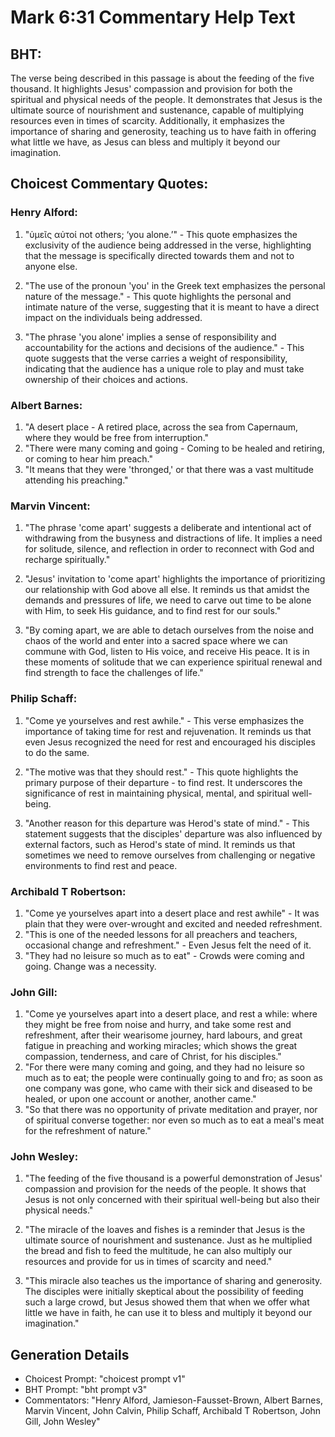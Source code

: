 # Mark 6:31 Commentary Help Text

## BHT:
The verse being described in this passage is about the feeding of the five thousand. It highlights Jesus' compassion and provision for both the spiritual and physical needs of the people. It demonstrates that Jesus is the ultimate source of nourishment and sustenance, capable of multiplying resources even in times of scarcity. Additionally, it emphasizes the importance of sharing and generosity, teaching us to have faith in offering what little we have, as Jesus can bless and multiply it beyond our imagination.

## Choicest Commentary Quotes:
### Henry Alford:
1. "ὑμεῖς αὐτοί not others; ‘you alone.’" - This quote emphasizes the exclusivity of the audience being addressed in the verse, highlighting that the message is specifically directed towards them and not to anyone else.

2. "The use of the pronoun 'you' in the Greek text emphasizes the personal nature of the message." - This quote highlights the personal and intimate nature of the verse, suggesting that it is meant to have a direct impact on the individuals being addressed.

3. "The phrase 'you alone' implies a sense of responsibility and accountability for the actions and decisions of the audience." - This quote suggests that the verse carries a weight of responsibility, indicating that the audience has a unique role to play and must take ownership of their choices and actions.

### Albert Barnes:
1. "A desert place - A retired place, across the sea from Capernaum, where they would be free from interruption."
2. "There were many coming and going - Coming to be healed and retiring, or coming to hear him preach."
3. "It means that they were 'thronged,' or that there was a vast multitude attending his preaching."

### Marvin Vincent:
1. "The phrase 'come apart' suggests a deliberate and intentional act of withdrawing from the busyness and distractions of life. It implies a need for solitude, silence, and reflection in order to reconnect with God and recharge spiritually."

2. "Jesus' invitation to 'come apart' highlights the importance of prioritizing our relationship with God above all else. It reminds us that amidst the demands and pressures of life, we need to carve out time to be alone with Him, to seek His guidance, and to find rest for our souls."

3. "By coming apart, we are able to detach ourselves from the noise and chaos of the world and enter into a sacred space where we can commune with God, listen to His voice, and receive His peace. It is in these moments of solitude that we can experience spiritual renewal and find strength to face the challenges of life."

### Philip Schaff:
1. "Come ye yourselves and rest awhile." - This verse emphasizes the importance of taking time for rest and rejuvenation. It reminds us that even Jesus recognized the need for rest and encouraged his disciples to do the same.

2. "The motive was that they should rest." - This quote highlights the primary purpose of their departure - to find rest. It underscores the significance of rest in maintaining physical, mental, and spiritual well-being.

3. "Another reason for this departure was Herod's state of mind." - This statement suggests that the disciples' departure was also influenced by external factors, such as Herod's state of mind. It reminds us that sometimes we need to remove ourselves from challenging or negative environments to find rest and peace.

### Archibald T Robertson:
1. "Come ye yourselves apart into a desert place and rest awhile" - It was plain that they were over-wrought and excited and needed refreshment.
2. "This is one of the needed lessons for all preachers and teachers, occasional change and refreshment." - Even Jesus felt the need of it.
3. "They had no leisure so much as to eat" - Crowds were coming and going. Change was a necessity.

### John Gill:
1. "Come ye yourselves apart into a desert place, and rest a while: where they might be free from noise and hurry, and take some rest and refreshment, after their wearisome journey, hard labours, and great fatigue in preaching and working miracles; which shows the great compassion, tenderness, and care of Christ, for his disciples."
2. "For there were many coming and going, and they had no leisure so much as to eat; the people were continually going to and fro; as soon as one company was gone, who came with their sick and diseased to be healed, or upon one account or another, another came."
3. "So that there was no opportunity of private meditation and prayer, nor of spiritual converse together: nor even so much as to eat a meal's meat for the refreshment of nature."

### John Wesley:
1. "The feeding of the five thousand is a powerful demonstration of Jesus' compassion and provision for the needs of the people. It shows that Jesus is not only concerned with their spiritual well-being but also their physical needs." 

2. "The miracle of the loaves and fishes is a reminder that Jesus is the ultimate source of nourishment and sustenance. Just as he multiplied the bread and fish to feed the multitude, he can also multiply our resources and provide for us in times of scarcity and need."

3. "This miracle also teaches us the importance of sharing and generosity. The disciples were initially skeptical about the possibility of feeding such a large crowd, but Jesus showed them that when we offer what little we have in faith, he can use it to bless and multiply it beyond our imagination."


## Generation Details
- Choicest Prompt: "choicest prompt v1"
- BHT Prompt: "bht prompt v3"
- Commentators: "Henry Alford, Jamieson-Fausset-Brown, Albert Barnes, Marvin Vincent, John Calvin, Philip Schaff, Archibald T Robertson, John Gill, John Wesley"
